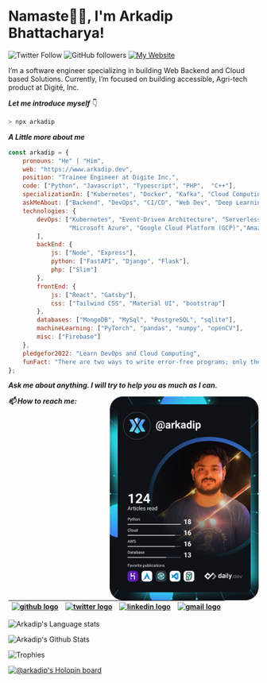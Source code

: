 <h1>Namaste🙏🏻, I'm Arkadip Bhattacharya!</h1>

![Twitter Follow](https://img.shields.io/twitter/follow/Arkadipb21?label=Follow)
![GitHub followers](https://img.shields.io/github/followers/darkmatter18?label=Follow&style=social)
[![My Website](https://img.shields.io/badge/My-Website-green?style=flat&logo=google-chrome)](https://www.arkadip.dev)

<p>
I’m a software engineer specializing in building Web Backend and Cloud based Solutions. Currently, I’m focused on building accessible, Agri-tech product at Digité, Inc.
</p>

***Let me introduce myself*** 👇
```bash
> npx arkadip
```

***A Little more about me***
```js
const arkadip = {
    pronouns: "He" | "Him",
    web: "https://www.arkadip.dev",
    position: "Trainee Engineer at Digite Inc.",
    code: ["Python", "Javascript", "Typescript", "PHP",  "C++"],
    specializationIn: ["Kubernetes", "Docker", "Kafka", "Cloud Computing", "MicroServices", "Web Backend"],
    askMeAbout: ["Backend", "DevOps", "CI/CD", "Web Dev", "Deep Learning", "Computer Vision", "Photography"],
    technologies: {
        devOps: ["Kubernetes", "Event-Driven Architecture", "Serverless", 
                 "Microsoft Azure", "Google Cloud Platform (GCP)","Amazon Web Services (AWS)"
        ],
        backEnd: {
            js: ["Node", "Express"],
            python: ["FastAPI", "Django", "Flask"],
            php: ["Slim"]
        },
        frontEnd: {
            js: ["React", "Gatsby"],
            css: ["Tailwind CSS", "Material UI", "bootstrap"]
        },
        databases: ["MongoDB", "MySql", "PostgreSQL", "sqlite"],
        machineLearning: ["PyTorch", "pandas", "numpy", "openCV"],
        misc: ["Firebase"]
    },
    pledgefor2022: "Learn DevOps and Cloud Computing",
    funFact: "There are two ways to write error-free programs; only the third one works"
};
```

***Ask me about anything. I will try to help you as much as I can.***

<a href="https://app.daily.dev/arkadip"><img align="right" src="https://github.com/darkmatter18/darkmatter18/blob/master/devcard.svg" width="300" alt="Arkadip Bhattacharya's Dev Card"/></a>

***📫 How to reach me:***

| [<img src="https://raw.githubusercontent.com/darkmatter18/darkmatter18/master/gihub.png" alt="github logo" width="34">](https://github.com/darkmatter18) |  [<img src="https://raw.githubusercontent.com/darkmatter18/darkmatter18/master/twitter.svg" alt="twitter logo" width="34">](https://twitter.com/ArkadipB21) |  [<img src="https://raw.githubusercontent.com/darkmatter18/darkmatter18/master/linkedin.png" alt="linkedin logo" width="24">](https://www.linkedin.com/in/arkadip) |  [<img src="https://raw.githubusercontent.com/darkmatter18/darkmatter18/master/gmail.jpeg" alt="gmail logo" width="24">](mailto:in2arkadipb13@gmail.com)
|---|---|---|---|



![Arkadip's Language stats](https://github-readme-stats.vercel.app/api/top-langs/?username=darkmatter18&layout=compact&langs_count=8&theme=onedark)

![Arkadip's Github Stats](https://github-readme-stats.vercel.app/api?username=darkmatter18&show_icons=true&theme=onedark)

![Trophies](https://github-profile-trophy.vercel.app/?username=darkmatter18&theme=onedark&column=-1)

[![@arkadip's Holopin board](https://holopin.me/arkadip)](https://holopin.io/@arkadip)
